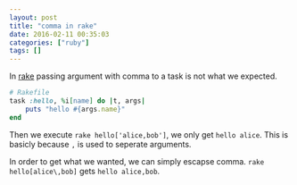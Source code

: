 ```yaml
---
layout: post
title: "comma in rake"
date: 2016-02-11 00:35:03
categories: ["ruby"]
tags: []
---
```


In [rake][rake] passing argument with comma to a task is not what we expected.

```ruby
# Rakefile
task :hello, %i[name] do |t, args|
	puts "hello #{args.name}"
end
```

Then we execute `rake hello['alice,bob']`, we only get `hello alice`.
This is basicly because `,` is used to seperate arguments.

In order to get what we wanted, we can simply escapse comma.
`rake hello[alice\,bob]` gets `hello alice,bob`.

[rake]: https://github.com/ruby/rake
